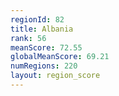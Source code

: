 ```yaml
---
regionId: 82
title: Albania
rank: 56
meanScore: 72.55
globalMeanScore: 69.21
numRegions: 220
layout: region_score
---
```

